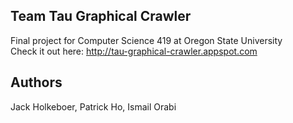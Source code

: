 ## Team Tau Graphical Crawler

Final project for Computer Science 419 at Oregon State University  
Check it out here: http://tau-graphical-crawler.appspot.com

## Authors
Jack Holkeboer, Patrick Ho, Ismail Orabi
